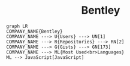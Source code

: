 <h1 align="center">Bentley</h1>

```mermaid
graph LR
COMPANY_NAME{Bentley}
COMPANY_NAME ---> U{Users} ---> UN[1]
COMPANY_NAME ---> R{Repositories} ---> RN[2]
COMPANY_NAME ---> G{Gists} ---> GN[173]
COMPANY_NAME ---> ML{Most Used<br>Languages}
ML --> JavaScript[JavaScript]
```
